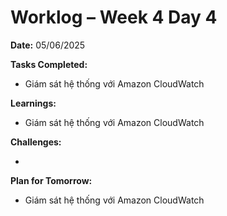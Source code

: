 # Worklog – Week 4 Day 4

**Date:** 05/06/2025

**Tasks Completed:**

- Giám sát hệ thống với Amazon CloudWatch

**Learnings:**

- Giám sát hệ thống với Amazon CloudWatch

**Challenges:**

-

**Plan for Tomorrow:**

- Giám sát hệ thống với Amazon CloudWatch
